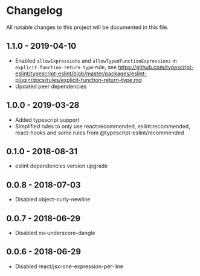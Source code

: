 # Changelog
All notable changes to this project will be documented in this file.

## 1.1.0 - 2019-04-10
* Enabled `allowExpressions` and `allowTypedFunctionExpressions` in `explicit-function-return-type` rule, see https://github.com/typescript-eslint/typescript-eslint/blob/master/packages/eslint-plugin/docs/rules/explicit-function-return-type.md
* Updated peer dependencies

## 1.0.0 - 2019-03-28
* Added typescript support
* Simplified rules to only use react:recommended, eslint:recommended, react-hooks and some rules from @typescript-eslint/recommended

## 0.1.0 - 2018-08-31
* eslint dependencies version upgrade

## 0.0.8 - 2018-07-03
* Disabled object-curly-newline

## 0.0.7 - 2018-06-29
* Disabled no-underscore-dangle

## 0.0.6 - 2018-06-29
* Disabled react/jsx-one-expression-per-line
